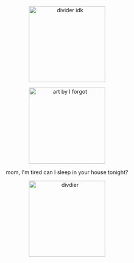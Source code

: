 <p align="center">
    <img width="200" src="https://64.media.tumblr.com/b0537e0fdde1f540173359c390b4b9a8/9bf71012ca548150-34/s1280x1920/db158fbee5da368c51b2df3eb01157f45369b559.pnj" alt="divider idk">
</p>
<p align="center">
    <img width="200" src="https://i.imgur.com/DIiHSNV.png" alt="art by I forgot">
</p>
<p align="center">
mom, I'm tired
can I sleep in your house tonight?
</p>
<p align="center">
    <img width="200" src="https://64.media.tumblr.com/b0537e0fdde1f540173359c390b4b9a8/9bf71012ca548150-34/s1280x1920/db158fbee5da368c51b2df3eb01157f45369b559.pnj" alt="divdier">
</p>

